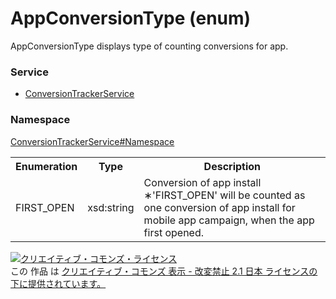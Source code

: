 # AppConversionType (enum)
AppConversionType displays type of counting conversions for app.

### Service
+ [ConversionTrackerService](../../services/ConversionTrackerService.md)

### Namespace
[ConversionTrackerService#Namespace](../../services/ConversionTrackerService.md#namespace)

<table>
 <tr>
  <th>Enumeration</th>
  <th>Type</th>
  <th>Description</th>
 <tr>
  <td>FIRST_OPEN</td>
  <td>xsd:string</td>
  <td>Conversion of app install<br>
  &lowast;'FIRST_OPEN' will be counted as one conversion of app install for mobile app campaign, when the app first opened.
  </td>
 </tr>
</table>

<a rel="license" href="http://creativecommons.org/licenses/by-nd/2.1/jp/"><img alt="クリエイティブ・コモンズ・ライセンス" style="border-width:0" src="https://i.creativecommons.org/l/by-nd/2.1/jp/88x31.png" /></a><br />この 作品 は <a rel="license" href="http://creativecommons.org/licenses/by-nd/2.1/jp/">クリエイティブ・コモンズ 表示 - 改変禁止 2.1 日本 ライセンスの下に提供されています。</a>
